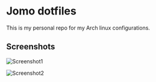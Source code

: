 
# Jomo dotfiles

This is my personal repo for my Arch linux configurations.

    
## Screenshots

![Screenshot1](https://cdn.discordapp.com/attachments/838406598308134963/948954910546874398/unknown.png)

![Screenshot2](https://cdn.discordapp.com/attachments/732233028348411944/952261027955884092/unknown.png)

